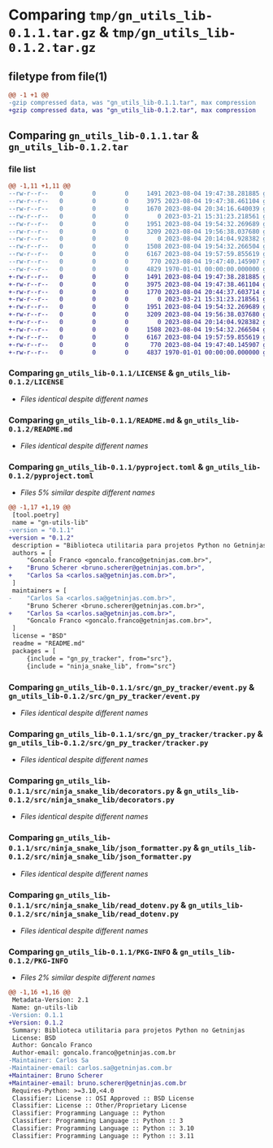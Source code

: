# Comparing `tmp/gn_utils_lib-0.1.1.tar.gz` & `tmp/gn_utils_lib-0.1.2.tar.gz`

## filetype from file(1)

```diff
@@ -1 +1 @@
-gzip compressed data, was "gn_utils_lib-0.1.1.tar", max compression
+gzip compressed data, was "gn_utils_lib-0.1.2.tar", max compression
```

## Comparing `gn_utils_lib-0.1.1.tar` & `gn_utils_lib-0.1.2.tar`

### file list

```diff
@@ -1,11 +1,11 @@
--rw-r--r--   0        0        0     1491 2023-08-04 19:47:38.281885 gn_utils_lib-0.1.1/LICENSE
--rw-r--r--   0        0        0     3975 2023-08-04 19:47:38.461104 gn_utils_lib-0.1.1/README.md
--rw-r--r--   0        0        0     1670 2023-08-04 20:34:16.640039 gn_utils_lib-0.1.1/pyproject.toml
--rw-r--r--   0        0        0        0 2023-03-21 15:31:23.218561 gn_utils_lib-0.1.1/src/gn_py_tracker/__init__.py
--rw-r--r--   0        0        0     1951 2023-08-04 19:54:32.269689 gn_utils_lib-0.1.1/src/gn_py_tracker/event.py
--rw-r--r--   0        0        0     3209 2023-08-04 19:56:38.037680 gn_utils_lib-0.1.1/src/gn_py_tracker/tracker.py
--rw-r--r--   0        0        0        0 2023-08-04 20:14:04.928382 gn_utils_lib-0.1.1/src/ninja_snake_lib/__init__.py
--rw-r--r--   0        0        0     1508 2023-08-04 19:54:32.266504 gn_utils_lib-0.1.1/src/ninja_snake_lib/decorators.py
--rw-r--r--   0        0        0     6167 2023-08-04 19:57:59.855619 gn_utils_lib-0.1.1/src/ninja_snake_lib/json_formatter.py
--rw-r--r--   0        0        0      770 2023-08-04 19:47:40.145907 gn_utils_lib-0.1.1/src/ninja_snake_lib/read_dotenv.py
--rw-r--r--   0        0        0     4829 1970-01-01 00:00:00.000000 gn_utils_lib-0.1.1/PKG-INFO
+-rw-r--r--   0        0        0     1491 2023-08-04 19:47:38.281885 gn_utils_lib-0.1.2/LICENSE
+-rw-r--r--   0        0        0     3975 2023-08-04 19:47:38.461104 gn_utils_lib-0.1.2/README.md
+-rw-r--r--   0        0        0     1770 2023-08-04 20:44:37.603714 gn_utils_lib-0.1.2/pyproject.toml
+-rw-r--r--   0        0        0        0 2023-03-21 15:31:23.218561 gn_utils_lib-0.1.2/src/gn_py_tracker/__init__.py
+-rw-r--r--   0        0        0     1951 2023-08-04 19:54:32.269689 gn_utils_lib-0.1.2/src/gn_py_tracker/event.py
+-rw-r--r--   0        0        0     3209 2023-08-04 19:56:38.037680 gn_utils_lib-0.1.2/src/gn_py_tracker/tracker.py
+-rw-r--r--   0        0        0        0 2023-08-04 20:14:04.928382 gn_utils_lib-0.1.2/src/ninja_snake_lib/__init__.py
+-rw-r--r--   0        0        0     1508 2023-08-04 19:54:32.266504 gn_utils_lib-0.1.2/src/ninja_snake_lib/decorators.py
+-rw-r--r--   0        0        0     6167 2023-08-04 19:57:59.855619 gn_utils_lib-0.1.2/src/ninja_snake_lib/json_formatter.py
+-rw-r--r--   0        0        0      770 2023-08-04 19:47:40.145907 gn_utils_lib-0.1.2/src/ninja_snake_lib/read_dotenv.py
+-rw-r--r--   0        0        0     4837 1970-01-01 00:00:00.000000 gn_utils_lib-0.1.2/PKG-INFO
```

### Comparing `gn_utils_lib-0.1.1/LICENSE` & `gn_utils_lib-0.1.2/LICENSE`

 * *Files identical despite different names*

### Comparing `gn_utils_lib-0.1.1/README.md` & `gn_utils_lib-0.1.2/README.md`

 * *Files identical despite different names*

### Comparing `gn_utils_lib-0.1.1/pyproject.toml` & `gn_utils_lib-0.1.2/pyproject.toml`

 * *Files 5% similar despite different names*

```diff
@@ -1,17 +1,19 @@
 [tool.poetry]
 name = "gn-utils-lib"
-version = "0.1.1"
+version = "0.1.2"
 description = "Biblioteca utilitaria para projetos Python no Getninjas"
 authors = [
     "Goncalo Franco <goncalo.franco@getninjas.com.br>",
+    "Bruno Scherer <bruno.scherer@getninjas.com.br>",
+    "Carlos Sa <carlos.sa@getninjas.com.br>",
 ]
 maintainers = [
-    "Carlos Sa <carlos.sa@getninjas.com.br>",
     "Bruno Scherer <bruno.scherer@getninjas.com.br>",
+    "Carlos Sa <carlos.sa@getninjas.com.br>",
     "Goncalo Franco <goncalo.franco@getninjas.com.br>",
 ]
 license = "BSD"
 readme = "README.md"
 packages = [
     {include = "gn_py_tracker", from="src"},
     {include = "ninja_snake_lib", from="src"}
```

### Comparing `gn_utils_lib-0.1.1/src/gn_py_tracker/event.py` & `gn_utils_lib-0.1.2/src/gn_py_tracker/event.py`

 * *Files identical despite different names*

### Comparing `gn_utils_lib-0.1.1/src/gn_py_tracker/tracker.py` & `gn_utils_lib-0.1.2/src/gn_py_tracker/tracker.py`

 * *Files identical despite different names*

### Comparing `gn_utils_lib-0.1.1/src/ninja_snake_lib/decorators.py` & `gn_utils_lib-0.1.2/src/ninja_snake_lib/decorators.py`

 * *Files identical despite different names*

### Comparing `gn_utils_lib-0.1.1/src/ninja_snake_lib/json_formatter.py` & `gn_utils_lib-0.1.2/src/ninja_snake_lib/json_formatter.py`

 * *Files identical despite different names*

### Comparing `gn_utils_lib-0.1.1/src/ninja_snake_lib/read_dotenv.py` & `gn_utils_lib-0.1.2/src/ninja_snake_lib/read_dotenv.py`

 * *Files identical despite different names*

### Comparing `gn_utils_lib-0.1.1/PKG-INFO` & `gn_utils_lib-0.1.2/PKG-INFO`

 * *Files 2% similar despite different names*

```diff
@@ -1,16 +1,16 @@
 Metadata-Version: 2.1
 Name: gn-utils-lib
-Version: 0.1.1
+Version: 0.1.2
 Summary: Biblioteca utilitaria para projetos Python no Getninjas
 License: BSD
 Author: Goncalo Franco
 Author-email: goncalo.franco@getninjas.com.br
-Maintainer: Carlos Sa
-Maintainer-email: carlos.sa@getninjas.com.br
+Maintainer: Bruno Scherer
+Maintainer-email: bruno.scherer@getninjas.com.br
 Requires-Python: >=3.10,<4.0
 Classifier: License :: OSI Approved :: BSD License
 Classifier: License :: Other/Proprietary License
 Classifier: Programming Language :: Python
 Classifier: Programming Language :: Python :: 3
 Classifier: Programming Language :: Python :: 3.10
 Classifier: Programming Language :: Python :: 3.11
```

